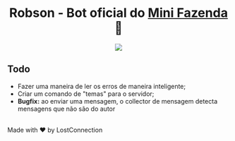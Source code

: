 <h1 align="center">
Robson -  Bot oficial do <a href="https://discord.gg/minifazenda" target="_blank">Mini Fazenda</a> 🐂
</h1>

<p align="center" style="border-radius: 50%;">
  <img src="https://i.imgur.com/1UgYUYp.png" />
</p>

## Todo

* Fazer uma maneira de ler os erros de maneira inteligente;
* Criar um comando de "temas" para o servidor;
* **Bugfix:** ao enviar uma mensagem, o collector de mensagem detecta mensagens que não são do autor

</br>
Made with ❤️ by LostConnection
